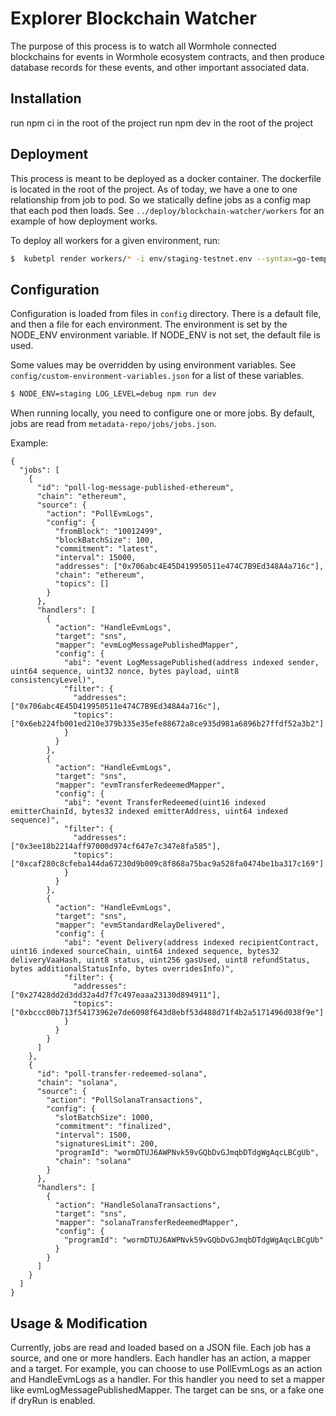 # Explorer Blockchain Watcher

The purpose of this process is to watch all Wormhole connected blockchains for events in Wormhole ecosystem contracts, and then produce database records for these events, and other important associated data.

## Installation

run npm ci in the root of the project
run npm dev in the root of the project

## Deployment

This process is meant to be deployed as a docker container. The dockerfile is located in the root of the project.
As of today, we have a one to one relationship from job to pod. So we statically define jobs as a config map that each pod then loads.
See `../deploy/blockchain-watcher/workers` for an example of how deployment works.

To deploy all workers for a given environment, run:

```bash
$  kubetpl render workers/* -i env/staging-testnet.env --syntax=go-template | kubectl apply -f -
```

## Configuration

Configuration is loaded from files in `config` directory.
There is a default file, and then a file for each environment. The environment is set by the NODE_ENV environment variable.
If NODE_ENV is not set, the default file is used.

Some values may be overridden by using environment variables. See `config/custom-environment-variables.json` for a list of these variables.

```bash
$ NODE_ENV=staging LOG_LEVEL=debug npm run dev
```

When running locally, you need to configure one or more jobs.
By default, jobs are read from `metadata-repo/jobs/jobs.json`.

Example:

```
{
  "jobs": [
    {
      "id": "poll-log-message-published-ethereum",
      "chain": "ethereum",
      "source": {
        "action": "PollEvmLogs",
        "config": {
          "fromBlock": "10012499",
          "blockBatchSize": 100,
          "commitment": "latest",
          "interval": 15000,
          "addresses": ["0x706abc4E45D419950511e474C7B9Ed348A4a716c"],
          "chain": "ethereum",
          "topics": []
        }
      },
      "handlers": [
        {
          "action": "HandleEvmLogs",
          "target": "sns",
          "mapper": "evmLogMessagePublishedMapper",
          "config": {
            "abi": "event LogMessagePublished(address indexed sender, uint64 sequence, uint32 nonce, bytes payload, uint8 consistencyLevel)",
            "filter": {
              "addresses": ["0x706abc4E45D419950511e474C7B9Ed348A4a716c"],
              "topics": ["0x6eb224fb001ed210e379b335e35efe88672a8ce935d981a6896b27ffdf52a3b2"]
            }
          }
        },
        {
          "action": "HandleEvmLogs",
          "target": "sns",
          "mapper": "evmTransferRedeemedMapper",
          "config": {
            "abi": "event TransferRedeemed(uint16 indexed emitterChainId, bytes32 indexed emitterAddress, uint64 indexed sequence)",
            "filter": {
              "addresses": ["0x3ee18b2214aff97000d974cf647e7c347e8fa585"],
              "topics": ["0xcaf280c8cfeba144da67230d9b009c8f868a75bac9a528fa0474be1ba317c169"]
            }
          }
        },
        {
          "action": "HandleEvmLogs",
          "target": "sns",
          "mapper": "evmStandardRelayDelivered",
          "config": {
            "abi": "event Delivery(address indexed recipientContract, uint16 indexed sourceChain, uint64 indexed sequence, bytes32 deliveryVaaHash, uint8 status, uint256 gasUsed, uint8 refundStatus, bytes additionalStatusInfo, bytes overridesInfo)",
            "filter": {
              "addresses": ["0x27428dd2d3dd32a4d7f7c497eaaa23130d894911"],
              "topics": ["0xbccc00b713f54173962e7de6098f643d8ebf53d488d71f4b2a5171496d038f9e"]
            }
          }
        }
      ]
    },
    {
      "id": "poll-transfer-redeemed-solana",
      "chain": "solana",
      "source": {
        "action": "PollSolanaTransactions",
        "config": {
          "slotBatchSize": 1000,
          "commitment": "finalized",
          "interval": 1500,
          "signaturesLimit": 200,
          "programId": "wormDTUJ6AWPNvk59vGQbDvGJmqbDTdgWgAqcLBCgUb",
          "chain": "solana"
        }
      },
      "handlers": [
        {
          "action": "HandleSolanaTransactions",
          "target": "sns",
          "mapper": "solanaTransferRedeemedMapper",
          "config": {
            "programId": "wormDTUJ6AWPNvk59vGQbDvGJmqbDTdgWgAqcLBCgUb"
          }
        }
      ]
    }
  ]
}

```

## Usage & Modification

Currently, jobs are read and loaded based on a JSON file.
Each job has a source, and one or more handlers.
Each handler has an action, a mapper and a target. For example, you can choose to use PollEvmLogs as an action and HandleEvmLogs as a handler. For this handler you need to set a mapper like evmLogMessagePublishedMapper.
The target can be sns, or a fake one if dryRun is enabled.
